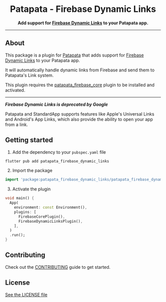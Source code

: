 <div align="center">
  <h1>Patapata - Firebase Dynamic Links</h1>
  <p>
    <strong>Add support for <a href="https://firebase.google.com/docs/dynamic-links/">Firebase Dynamic Links</a> to your Patapata app.</strong>
  </p>
</div>

---

## About
This package is a plugin for [Patapata](https://pub.dev/packages/patapata_core) that adds support for [Firebase Dynamic Links](https://firebase.google.com/docs/dynamic-links/) to your Patapata app.

It will automatically handle dynamic links from Firebase and send them to Patapata's Link system.

This plugin requires the [patapata_firebase_core](https://pub.dev/packages/patapata_firebase_core) plugin to be installed and activated.

---

***Firebase Dynamic Links is deprecated by Google***

Patapata and StandardApp supports features like Apple's Universal Links and Android's App Links, which also provide the ability to open your app from a link.

## Getting started

1. Add the dependency to your `pubspec.yaml` file

```sh
flutter pub add patapata_firebase_dynamic_links
```

2. Import the package

```dart
import 'package:patapata_firebase_dynamic_links/patapata_firebase_dynamic_links.dart';
```

3. Activate the plugin

```dart
void main() {
  App(
    environment: const Environment(),
    plugins: [
      FirebaseCorePlugin(),
      FirebaseDynamicLinksPlugin(),
    ],
  )
  .run();
}
```

## Contributing

Check out the [CONTRIBUTING](https://github.com/gree/patapata/blob/main/CONTRIBUTING.md) guide to get started.

## License

[See the LICENSE file](https://github.com/gree/patapata/blob/main/packages/patapata_firebase_dynamic_links/LICENSE)
